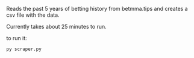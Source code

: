 Reads the past 5 years of betting history from betmma.tips and creates a csv file with the data.

Currently takes about 25 minutes to run.

to run it:
```python
py scraper.py
```